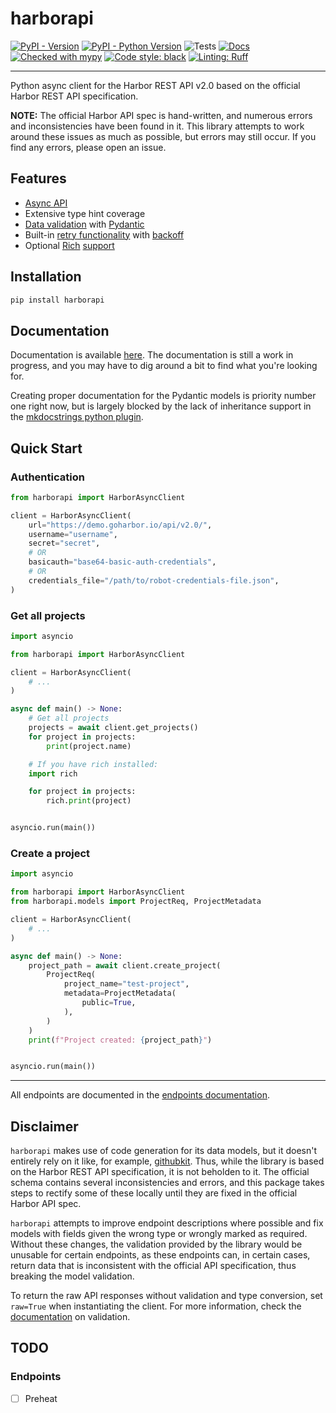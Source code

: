 # harborapi

[![PyPI - Version](https://img.shields.io/pypi/v/harborapi.svg)](https://pypi.org/project/harborapi)
[![PyPI - Python Version](https://img.shields.io/pypi/pyversions/harborapi.svg)](https://pypi.org/project/harborapi)
![Tests](https://github.com/unioslo/harborapi/workflows/test/badge.svg)
[![Docs](https://github.com/unioslo/harborapi/workflows/docs/badge.svg)](https://unioslo.github.io/harborapi/)
[![Checked with mypy](https://www.mypy-lang.org/static/mypy_badge.svg)](https://mypy-lang.org/)
[![Code style: black](https://img.shields.io/badge/code%20style-black-000000.svg)](https://github.com/psf/black)
[![Linting: Ruff](https://img.shields.io/endpoint?url=https://raw.githubusercontent.com/charliermarsh/ruff/main/assets/badge/v2.json)](https://github.com/astral-sh/ruff)

-----

Python async client for the Harbor REST API v2.0 based on the official Harbor REST API specification.

**NOTE:** The official Harbor API spec is hand-written, and numerous errors and inconsistencies have been found in it. This library attempts to work around these issues as much as possible, but errors may still occur. If you find any errors, please open an issue.

## Features

- [Async API](https://unioslo.github.io/harborapi/usage/)
- Extensive type hint coverage
- [Data validation](https://unioslo.github.io/harborapi/usage/models/) with [Pydantic](https://github.com/pydantic/pydantic)
- Built-in [retry functionality](https://unioslo.github.io/harborapi/usage/retry/) with [backoff](https://github.com/litl/backoff)
- Optional [Rich](https://github.com/Textualize/rich/) [support](https://unioslo.github.io/harborapi/usage/rich/)

## Installation

```bash
pip install harborapi
```

## Documentation

Documentation is available [here](https://unioslo.github.io/harborapi/). The documentation is still a work in progress, and you may have to dig around a bit to find what you're looking for.

Creating proper documentation for the Pydantic models is priority number one right now, but is largely blocked by the lack of inheritance support in the [mkdocstrings python plugin](https://github.com/mkdocstrings/python/issues/58#issuecomment-1435962980).

## Quick Start

### Authentication

```python
from harborapi import HarborAsyncClient

client = HarborAsyncClient(
    url="https://demo.goharbor.io/api/v2.0/",
    username="username",
    secret="secret",
    # OR
    basicauth="base64-basic-auth-credentials",
    # OR
    credentials_file="/path/to/robot-credentials-file.json",
)
```

### Get all projects

```python
import asyncio

from harborapi import HarborAsyncClient

client = HarborAsyncClient(
    # ...
)

async def main() -> None:
    # Get all projects
    projects = await client.get_projects()
    for project in projects:
        print(project.name)

    # If you have rich installed:
    import rich

    for project in projects:
        rich.print(project)


asyncio.run(main())
```

### Create a project

```python
import asyncio

from harborapi import HarborAsyncClient
from harborapi.models import ProjectReq, ProjectMetadata

client = HarborAsyncClient(
    # ...
)

async def main() -> None:
    project_path = await client.create_project(
        ProjectReq(
            project_name="test-project",
            metadata=ProjectMetadata(
                public=True,
            ),
        )
    )
    print(f"Project created: {project_path}")


asyncio.run(main())
```

----

All endpoints are documented in the [endpoints documentation](https://unioslo.github.io/harborapi/endpoints/).

## Disclaimer

`harborapi` makes use of code generation for its data models, but it doesn't entirely rely on it like, for example, [githubkit](https://github.com/yanyongyu/githubkit). Thus, while the library is based on the Harbor REST API specification, it is not beholden to it. The official schema contains several inconsistencies and errors, and this package takes steps to rectify some of these locally until they are fixed in the official Harbor API spec.

`harborapi` attempts to improve endpoint descriptions where possible and fix models with fields given the wrong type or wrongly marked as required. Without these changes, the validation provided by the library would be unusable for certain endpoints, as these endpoints can, in certain cases, return data that is inconsistent with the official API specification, thus breaking the model validation.

To return the raw API responses without validation and type conversion, set `raw=True` when instantiating the client. For more information, check the [documentation](https://unioslo.github.io/harborapi/usage/validation/) on validation.

## TODO

### Endpoints

- [ ] Preheat
